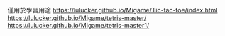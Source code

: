 僅用於學習用途
https://lulucker.github.io/Migame/Tic-tac-toe/index.html
https://lulucker.github.io/Migame/tetris-master/
https://lulucker.github.io/Migame/tetris-master1/
